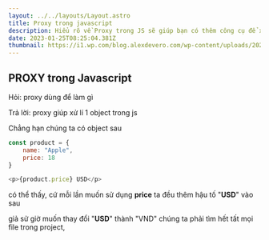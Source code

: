```yaml
---
layout: ../../layouts/Layout.astro
title: Proxy trong javascript
description: Hiểu rõ về Proxy trong JS sẽ giúp bạn có thêm công cụ để xử lí object trong JS
date: 2023-01-25T08:25:04.381Z
thumbnail: https://i1.wp.com/blog.alexdevero.com/wp-content/uploads/2020/06/29-06-20-getting-started-with-javascript-proxy-object-blog.jpg?fit=1024%2C635&ssl=1
---
```

## P﻿ROXY trong Javascript

H﻿ỏi: proxy dùng để làm gì

T﻿rả lời: proxy giúp xử lí 1 object trong js

C﻿hẳng hạn chúng ta có object sau 

```javascript
const product = { 
    name: "Apple",
    price: 18
}

<p>{product.price} USD</p>
```

c﻿ó thể thấy, cứ mỗi lần muốn sử dụng **price** ta đều thêm hậu tố "**USD**" vào sau

g﻿iả sử giờ muốn thay đổi "**USD**" thành "VND" chúng ta phải tìm hết tất mọi file trong project,